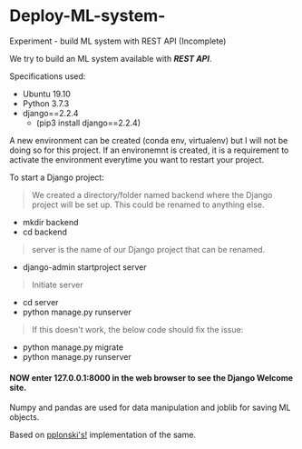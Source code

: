 # Deploy-ML-system-
Experiment - build ML system with REST API
(Incomplete)



[//]: # "Comment"
[//]: # (Comment)
[//]: # (This may be the most platform independent comment)
[comment]: <> (This is a comment, it will not be included)



We try to build an ML system available with _**REST API**_.

Specifications used:
* Ubuntu 19.10
* Python 3.7.3 
* django==2.2.4 
	* (pip3 install django==2.2.4)

A new environment can be created (conda env, virtualenv) but I will not be doing so for this project. If an environemnt is created, it is a requirement to activate the environment everytime you want to restart your project. 

To start a Django project:

> We created a directory/folder named backend where the Django project will be set up. This could be renamed to anything else.

* mkdir backend
* cd backend  <!--- change directory to project folder -->

>server is the name of our Django project that can be renamed.

* django-admin startproject server

>Initiate server

* cd server
* python manage.py runserver 

> If this doesn't work, the below code should fix the issue:

* python manage.py migrate
* python manage.py runserver

#### NOW enter 127.0.0.1:8000 in the web browser to see the Django Welcome site.


Numpy and pandas are used for data manipulation and joblib for saving ML objects.






Based on [pplonski's!](https://github.com/pplonski/my_ml_service) implementation of the same. 
